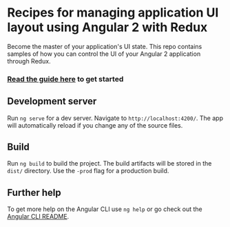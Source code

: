 
# Recipes for managing application UI layout using Angular 2 with Redux
Become the master of your application's UI state. This repo contains samples of how you can control the UI of your Angular 2 application through Redux. 

### [Read the guide here](https://www.pluralsight.com/guides/front-end-javascript/ui-state-management-with-redux-in-angular-4) to get started

## Development server
Run `ng serve` for a dev server. Navigate to `http://localhost:4200/`. The app will automatically reload if you change any of the source files.
## Build

Run `ng build` to build the project. The build artifacts will be stored in the `dist/` directory. Use the `-prod` flag for a production build.


## Further help

To get more help on the Angular CLI use `ng help` or go check out the [Angular CLI README](https://github.com/angular/angular-cli/blob/master/README.md).
